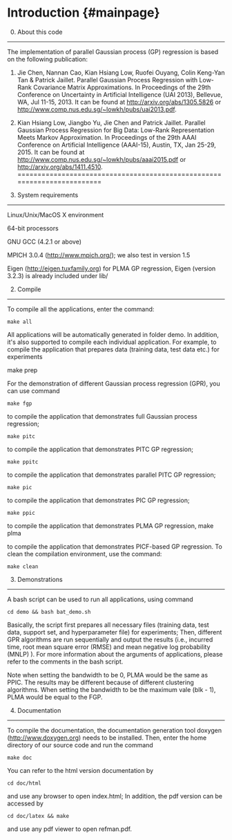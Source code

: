 Introduction                         {#mainpage}
========================================================================
0. About this code
------------------------------------------------------------------------
The implementation of parallel Gaussian process (GP) regression is based on the following publication:

1. Jie Chen, Nannan Cao, Kian Hsiang Low, Ruofei Ouyang, Colin Keng-Yan Tan & Patrick Jaillet. Parallel Gaussian Process Regression with Low-Rank Covariance Matrix Approximations. In Proceedings of the 29th Conference on Uncertainty in Artificial Intelligence (UAI 2013), Bellevue, WA, Jul 11-15, 2013. It can be found at http://arxiv.org/abs/1305.5826 or http://www.comp.nus.edu.sg/~lowkh/pubs/uai2013.pdf.

2. Kian Hsiang Low, Jiangbo Yu, Jie Chen and Patrick Jaillet. Parallel Gaussian Process Regression for Big Data: Low-Rank Representation Meets Markov Approximation. In Proceedings of the 29th AAAI Conference on Artificial Intelligence (AAAI-15), Austin, TX, Jan 25-29, 2015. It can be found at http://www.comp.nus.edu.sg/~lowkh/pubs/aaai2015.pdf or http://arxiv.org/abs/1411.4510.
========================================================================
1. System requirements 
------------------------------------------------------------------------
Linux/Unix/MacOS X environment

64-bit processors

GNU GCC (4.2.1 or above)

MPICH 3.0.4 (http://www.mpich.org/); we also test in version 1.5

Eigen (http://eigen.tuxfamily.org) for PLMA GP regression, Eigen (version 3.2.3) is already included under lib/

2. Compile  
------------------------------------------------------------------------
To compile all the applications, enter the command:

    make all

All applications will be automatically generated in folder demo.  In
addition, it's also supported to compile each individual application.
For example, to compile the application that prepares data (training
data, test data etc.) for experiments
  
   make prep

For the demonstration of different Gaussian process regression (GPR),
you can use command

    make fgp

to compile the application that demonstrates full Gaussian process
regression;

    make pitc 

to compile the application that demonstrates PITC GP regression; 

    make ppitc 

to compile the application that demonstrates parallel PITC GP
regression; 

    make pic

to compile the application that demonstrates PIC GP regression; 

    make ppic
	
to compile the application that demonstrates PLMA GP regression, 
  make plma

to compile the application that demonstrates PICF-based GP regression.
To clean the compilation environment, use the command:

    make clean



3. Demonstrations
------------------------------------------------------------------------
A bash script can be used to run all applications, using command

    cd demo && bash bat_demo.sh

Basically, the script first prepares all necessary files (training data,
    test data, support set, and hyperparameter file) for experiments;
Then, different GPR algorithms are run sequentially and output the
results (i.e., incurred time, root mean square error (RMSE) and mean
    negative log probability (MNLP) ). For more information about the
arguments of applications, please refer to the comments in the bash
script.

Note when setting the bandwidth to be 0, PLMA would be the same as PPIC.
The results may be different because of different clustering algorithms.
When setting the bandwidth to be the maximum vale (blk - 1), PLMA would be
equal to the FGP.


4. Documentation
------------------------------------------------------------------------
To compile the documentation, the documentation generation tool doxygen 
(http://www.doxygen.org) needs to be installed. Then, enter the home 
directory of our source code and run the command	
	
	make doc

You can refer to the html version documentation by

	cd doc/html 

and use any browser to open index.html; In addition, the pdf version can be 
accessed by

	cd doc/latex && make

and use any pdf viewer to open refman.pdf.


